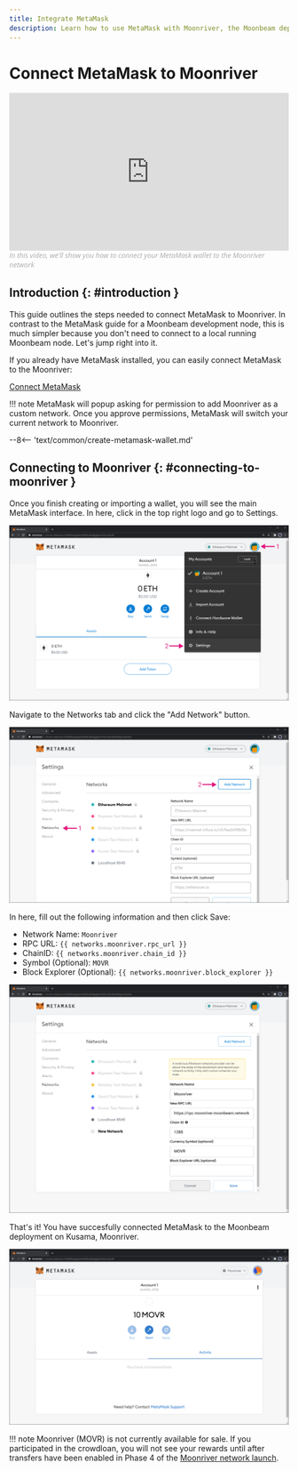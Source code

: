 ```yaml
---
title: Integrate MetaMask
description: Learn how to use MetaMask with Moonriver, the Moonbeam deployment on Kusama. This tutorial shows you how to connect a default installation of MetaMask to Moonriver.
---
```


# Connect MetaMask to Moonriver

<style>.embed-container { position: relative; padding-bottom: 56.25%; height: 0; overflow: hidden; max-width: 100%; } .embed-container iframe, .embed-container object, .embed-container embed { position: absolute; top: 0; left: 0; width: 100%; height: 100%; }</style><div class='embed-container'><iframe src='https://www.youtube.com/embed/ywpc1UwpIyg' frameborder='0' allowfullscreen></iframe></div>
<style>.caption { font-family: Open Sans, sans-serif; font-size: 0.9em; color: rgba(170, 170, 170, 1); font-style: italic; letter-spacing: 0px; position: relative;}</style><div class='caption'>In this video, we'll show you how to connect your MetaMask wallet to the Moonriver network</a></div>

## Introduction {: #introduction } 

This guide outlines the steps needed to connect MetaMask to Moonriver. In contrast to the MetaMask guide for a Moonbeam development node, this is much simpler because you don't need to connect to a local running Moonbeam node. Let's jump right into it.

If you already have MetaMask installed, you can easily connect MetaMask to the Moonriver:

<div class="button-wrapper">
    <a href="#" class="md-button connectMetaMask" value="moonriver">Connect MetaMask</a>
</div>

!!! note
    MetaMask will popup asking for permission to add Moonriver as a custom network. Once you approve permissions, MetaMask will switch your current network to Moonriver.

--8<-- 'text/common/create-metamask-wallet.md'

## Connecting to Moonriver {: #connecting-to-moonriver } 

Once you finish creating or importing a wallet, you will see the main MetaMask interface. In here, click in the top right logo and go to Settings.

![MetaMask3](/images/testnet/testnet-metamask3.png)

Navigate to the Networks tab and click the "Add Network" button.

![MetaMask4](/images/testnet/testnet-metamask4.png)

In here, fill out the following information and then click Save:

 - Network Name: `Moonriver`
 - RPC URL: `{{ networks.moonriver.rpc_url }}`
 - ChainID: `{{ networks.moonriver.chain_id }}`
 - Symbol (Optional): `MOVR`
 - Block Explorer (Optional): `{{ networks.moonriver.block_explorer }}`

![Add Moonriver to MetaMask](/images/moonriver/moonriver-integrate-metamask-1.png)

That's it! You have succesfully connected MetaMask to the Moonbeam deployment on Kusama, Moonriver.

![MetaMask connected to Moonriver](/images/moonriver/moonriver-integrate-metamask-2.png)

!!! note
    Moonriver (MOVR) is not currently available for sale. If you participated in the crowdloan, you will not see your rewards until after transfers have been enabled in Phase 4 of the [Moonriver network launch](https://moonbeam.network/networks/moonriver/launch/).